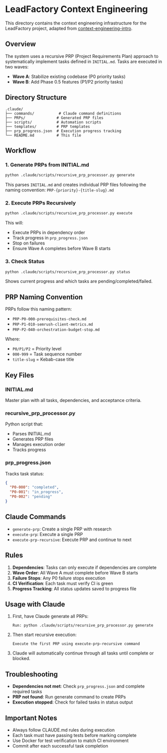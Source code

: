 # LeadFactory Context Engineering

This directory contains the context engineering infrastructure for the LeadFactory project, adapted from [context-engineering-intro](https://github.com/coleam00/context-engineering-intro).

## Overview

The system uses a recursive PRP (Project Requirements Plan) approach to systematically implement tasks defined in `INITIAL.md`. Tasks are executed in two waves:

- **Wave A**: Stabilize existing codebase (P0 priority tasks)
- **Wave B**: Add Phase 0.5 features (P1/P2 priority tasks)

## Directory Structure

```
.claude/
├── commands/           # Claude command definitions
├── PRPs/              # Generated PRP files
├── scripts/           # Automation scripts
├── templates/         # PRP templates
├── prp_progress.json  # Execution progress tracking
└── README.md          # This file
```

## Workflow

### 1. Generate PRPs from INITIAL.md

```bash
python .claude/scripts/recursive_prp_processor.py generate
```

This parses `INITIAL.md` and creates individual PRP files following the naming convention: `PRP-{priority}-{title-slug}.md`

### 2. Execute PRPs Recursively

```bash
python .claude/scripts/recursive_prp_processor.py execute
```

This will:
- Execute PRPs in dependency order
- Track progress in `prp_progress.json`
- Stop on failures
- Ensure Wave A completes before Wave B starts

### 3. Check Status

```bash
python .claude/scripts/recursive_prp_processor.py status
```

Shows current progress and which tasks are pending/completed/failed.

## PRP Naming Convention

PRPs follow this naming pattern:
- `PRP-P0-000-prerequisites-check.md`
- `PRP-P1-010-semrush-client-metrics.md`
- `PRP-P2-040-orchestration-budget-stop.md`

Where:
- `P0/P1/P2` = Priority level
- `000-999` = Task sequence number
- `title-slug` = Kebab-case title

## Key Files

### INITIAL.md
Master plan with all tasks, dependencies, and acceptance criteria.

### recursive_prp_processor.py
Python script that:
- Parses INITIAL.md
- Generates PRP files
- Manages execution order
- Tracks progress

### prp_progress.json
Tracks task status:
```json
{
  "P0-000": "completed",
  "P0-001": "in_progress",
  "P0-002": "pending"
}
```

## Claude Commands

- `generate-prp`: Create a single PRP with research
- `execute-prp`: Execute a single PRP
- `execute-prp-recursive`: Execute PRP and continue to next

## Rules

1. **Dependencies**: Tasks can only execute if dependencies are complete
2. **Wave Order**: All Wave A must complete before Wave B starts
3. **Failure Stops**: Any P0 failure stops execution
4. **CI Verification**: Each task must verify CI is green
5. **Progress Tracking**: All status updates saved to progress file

## Usage with Claude

1. First, have Claude generate all PRPs:
   ```
   Run: python .claude/scripts/recursive_prp_processor.py generate
   ```

2. Then start recursive execution:
   ```
   Execute the first PRP using execute-prp-recursive command
   ```

3. Claude will automatically continue through all tasks until complete or blocked.

## Troubleshooting

- **Dependencies not met**: Check `prp_progress.json` and complete required tasks
- **PRP not found**: Run generate command to create PRPs
- **Execution stopped**: Check for failed tasks in status output

## Important Notes

- Always follow CLAUDE.md rules during execution
- Each task must have passing tests before marking complete
- Use Docker for test verification to match CI environment
- Commit after each successful task completion